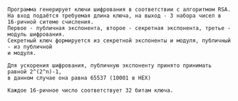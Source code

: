     Программа генерирует ключи шифрования в соответствии с алгоритмом RSA.
    На вход подаётся требуемая длина ключа, на выход - 3 набора чисел в 16-ричной ситеме счисления.
    Первое - публичная экспонента, второе - секретная экспонента, третье - модуль шифрования.
    Секретный ключ формируется из секретной экспоненты и модуля, публичный - из публичной
    и модуля.
    
    Для ускорения шифрования, публичную экспоненту принято принимать равной 2^(2^n)-1, 
    в данном случае она равна 65537 (10001 в HEX)
    
    Каждое 16-ричное число соответствует 32 битам ключа.